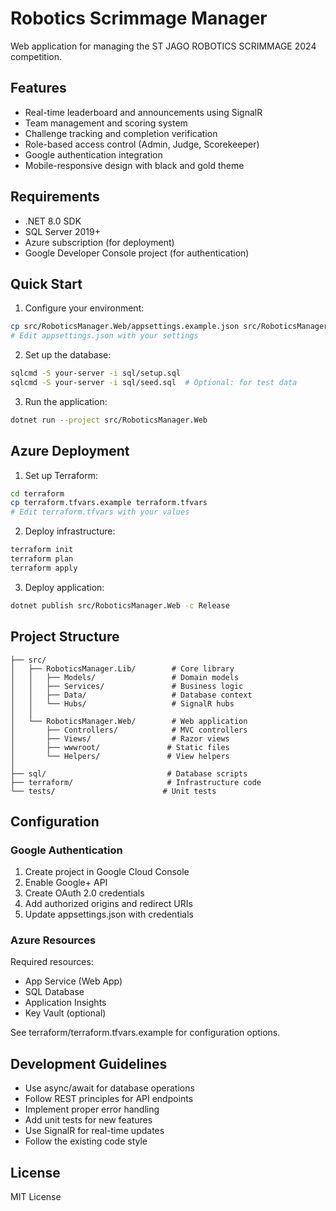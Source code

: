 # Robotics Scrimmage Manager

Web application for managing the ST JAGO ROBOTICS SCRIMMAGE 2024 competition.

## Features

- Real-time leaderboard and announcements using SignalR
- Team management and scoring system
- Challenge tracking and completion verification
- Role-based access control (Admin, Judge, Scorekeeper)
- Google authentication integration
- Mobile-responsive design with black and gold theme

## Requirements

- .NET 8.0 SDK
- SQL Server 2019+
- Azure subscription (for deployment)
- Google Developer Console project (for authentication)

## Quick Start

1. Configure your environment:
```bash
cp src/RoboticsManager.Web/appsettings.example.json src/RoboticsManager.Web/appsettings.json
# Edit appsettings.json with your settings
```

2. Set up the database:
```bash
sqlcmd -S your-server -i sql/setup.sql
sqlcmd -S your-server -i sql/seed.sql  # Optional: for test data
```

3. Run the application:
```bash
dotnet run --project src/RoboticsManager.Web
```

## Azure Deployment

1. Set up Terraform:
```bash
cd terraform
cp terraform.tfvars.example terraform.tfvars
# Edit terraform.tfvars with your values
```

2. Deploy infrastructure:
```bash
terraform init
terraform plan
terraform apply
```

3. Deploy application:
```bash
dotnet publish src/RoboticsManager.Web -c Release
```

## Project Structure

```
├── src/
│   ├── RoboticsManager.Lib/        # Core library
│   │   ├── Models/                 # Domain models
│   │   ├── Services/               # Business logic
│   │   ├── Data/                   # Database context
│   │   └── Hubs/                   # SignalR hubs
│   │
│   └── RoboticsManager.Web/        # Web application
│       ├── Controllers/            # MVC controllers
│       ├── Views/                  # Razor views
│       ├── wwwroot/               # Static files
│       └── Helpers/               # View helpers
│
├── sql/                           # Database scripts
├── terraform/                     # Infrastructure code
└── tests/                        # Unit tests
```

## Configuration

### Google Authentication

1. Create project in Google Cloud Console
2. Enable Google+ API
3. Create OAuth 2.0 credentials
4. Add authorized origins and redirect URIs
5. Update appsettings.json with credentials

### Azure Resources

Required resources:
- App Service (Web App)
- SQL Database
- Application Insights
- Key Vault (optional)

See terraform/terraform.tfvars.example for configuration options.

## Development Guidelines

- Use async/await for database operations
- Follow REST principles for API endpoints
- Implement proper error handling
- Add unit tests for new features
- Use SignalR for real-time updates
- Follow the existing code style

## License

MIT License
